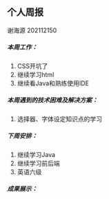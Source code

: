 ## 个人周报

谢海源 202112150

##### 本周工作：

1. CSS开坑了
2. 继续学习html
3. 继续看Java和熟练使用IDE

##### 本周遇到的技术困难及解决方案：

1. 选择器、字体设定知识点的学习

##### 下周安排：

1. 继续学习Java
2. 继续学习前后端
3. 英语六级

##### 成果展示：

